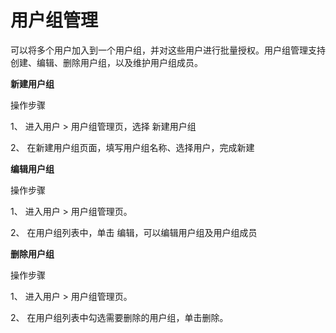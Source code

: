 # 用户组管理

可以将多个用户加入到一个用户组，并对这些用户进行批量授权。用户组管理支持创建、编辑、删除用户组，以及维护用户组成员。

**新建用户组**

操作步骤

1、 进入用户 > 用户组管理页，选择 新建用户组

2、 在新建用户组页面，填写用户组名称、选择用户，完成新建

**编辑用户组**

操作步骤

1、 进入用户 > 用户组管理页。

2、 在用户组列表中，单击 编辑，可以编辑用户组及用户组成员


**删除用户组**

操作步骤

1、 进入用户 > 用户组管理页。

2、 在用户组列表中勾选需要删除的用户组，单击删除。
